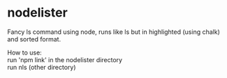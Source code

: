# nodelister
Fancy ls command using node, runs like ls but in highlighted (using chalk) and sorted format.

How to use: \
run 'npm link' in the nodelister directory \
run nls (other directory) 
